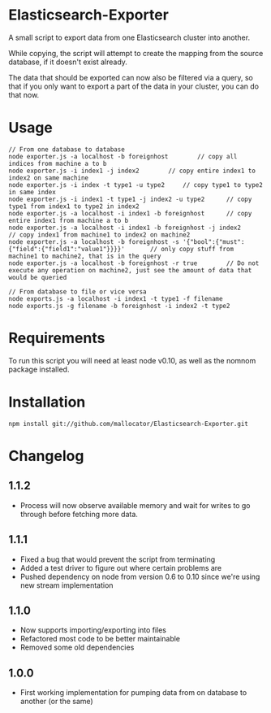 Elasticsearch-Exporter
======================

A small script to export data from one Elasticsearch cluster into another.

While copying, the script will attempt to create the mapping from the source database, if it doesn't exist already.

The data that should be exported can now also be filtered via a query, so that if you only want to export a part of the data in your cluster, you can do that now.

# Usage

	// From one database to database
	node exporter.js -a localhost -b foreignhost		// copy all indices from machine a to b
	node exporter.js -i index1 -j index2		// copy entire index1 to index2 on same machine
	node exporter.js -i index -t type1 -u type2		// copy type1 to type2 in same index
	node exporter.js -i index1 -t type1 -j index2 -u type2		// copy type1 from index1 to type2 in index2
	node exporter.js -a localhost -i index1 -b foreignhost		// copy entire index1 from machine a to b
	node exporter.js -a localhost -i index1 -b foreignhost -j index2		// copy index1 from machine1 to index2 on machine2
	node exporter.js -a localhost -b foreignhost -s '{"bool":{"must":{"field":{"field1":"value1"}}}}'		// only copy stuff from machine1 to machine2, that is in the query
	node exporter.js -a localhost -b foreignhost -r true		// Do not execute any operation on machine2, just see the amount of data that would be queried
	
	// From database to file or vice versa
	node exports.js -a localhost -i index1 -t type1 -f filename
	node exports.js -g filename -b foreignhost -i index2 -t type2

# Requirements

To run this script you will need at least node v0.10, as well as the nomnom package installed.

# Installation

	npm install git://github.com/mallocator/Elasticsearch-Exporter.git

# Changelog

## 1.1.2
* Process will now observe available memory and wait for writes to go through before fetching more data.

## 1.1.1
* Fixed a bug that would prevent the script from terminating
* Added a test driver to figure out where certain problems are
* Pushed dependency on node from version 0.6 to 0.10 since we're using new stream implementation

## 1.1.0
* Now supports importing/exporting into files
* Refactored most code to be better maintainable
* Removed some old dependencies

## 1.0.0
* First working implementation for pumping data from on database to another (or the same)

